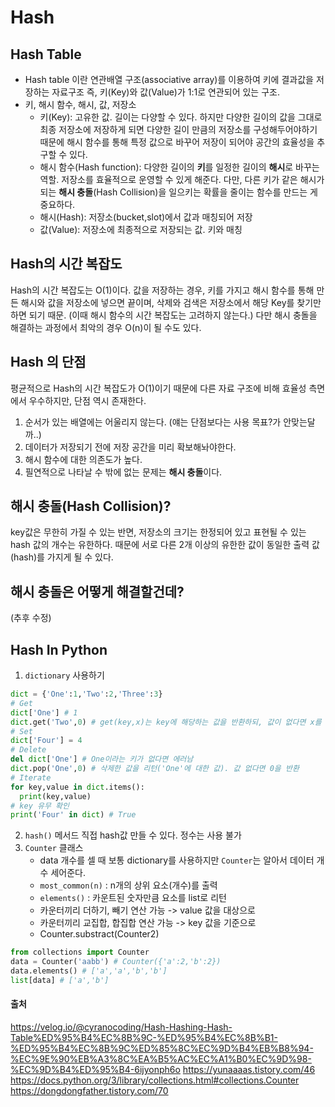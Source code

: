 # Hash

## Hash Table

- Hash table 이란 연관배열 구조(associative array)를 이용하여 키에 결과값을 저장하는 자료구조
  즉, 키(Key)와 값(Value)가 1:1로 연관되어 있는 구조.
- 키, 해시 함수, 해시, 값, 저장소
  - 키(Key): 고유한 값. 길이는 다양할 수 있다. 하지만 다양한 길이의 값을 그대로 최종 저장소에 저장하게 되면 다양한 길이 만큼의 저장소를 구성해두어야하기 때문에 해시 함수를 통해 특정 값으로 바꾸어 저장이 되어야 공간의 효율성을 추구할 수 있다.
  - 해시 함수(Hash function): 다양한 길이의 **키**를 일정한 길이의 **해시**로 바꾸는 역할. 저장소를 효율적으로 운영할 수 있게 해준다. 다만, 다른 키가 같은 해시가 되는 **해시 충돌**(Hash Collision)을 일으키는 확률을 줄이는 함수를 만드는 게 중요하다.
  - 해시(Hash): 저장소(bucket,slot)에서 값과 매칭되어 저장
  - 값(Value): 저장소에 최종적으로 저장되는 값. 키와 매칭

## Hash의 시간 복잡도

Hash의 시간 복잡도는 O(1)이다. 값을 저장하는 경우, 키를 가지고 해시 함수를 통해 만든 해시와 값을 저장소에 넣으면 끝이며, 삭제와 검색은 저장소에서 해당 Key를 찾기만 하면 되기 때문. (이때 해시 함수의 시간 복잡도는 고려하지 않는다.) 다만 해시 충돌을 해결하는 과정에서 최악의 경우 O(n)이 될 수도 있다.

## Hash 의 단점

평균적으로 Hash의 시간 복잡도가 O(1)이기 때문에 다른 자료 구조에 비해 효율성 측면에서 우수하지만, 단점 역시 존재한다.

1. 순서가 있는 배열에는 어울리지 않는다. (얘는 단점보다는 사용 목표?가 안맞는달까..)
2. 데이터가 저장되기 전에 저장 공간을 미리 확보해놔야한다.
3. 해시 함수에 대한 의존도가 높다.
4. 필연적으로 나타날 수 밖에 없는 문제는 **해시 충돌**이다.

## 해시 충돌(Hash Collision)?

key값은 무한히 가질 수 있는 반면, 저장소의 크기는 한정되어 있고 표현될 수 있는 hash 값의 개수는 유한하다. 때문에 서로 다른 2개 이상의 유한한 값이 동일한 출력 값(hash)를 가지게 될 수 있다.

## 해시 충돌은 어떻게 해결할건데?

(추후 수정)

## Hash In Python

1. `dictionary` 사용하기

```python
dict = {'One':1,'Two':2,'Three':3}
# Get
dict['One'] # 1
dict.get('Two',0) # get(key,x)는 key에 해당하는 값을 반환하되, 값이 없다면 x를 반환해주는 메서드
# Set
dict['Four'] = 4
# Delete
del dict['One'] # One이라는 키가 없다면 에러남
dict.pop('One',0) # 삭제한 값을 리턴('One'에 대한 값). 값 없다면 0을 반환
# Iterate
for key,value in dict.items():
  print(key,value)
# key 유무 확인
print('Four' in dict) # True
```

2. `hash()` 메서드
   직접 hash값 만들 수 있다. 정수는 사용 불가
3. `Counter` 클래스
   - data 개수를 셀 때 보통 dictionary를 사용하지만 `Counter`는 알아서 데이터 개수 세어준다.
   - `most_common(n)` : n개의 상위 요소(개수)를 출력
   - `elements()` : 카운트된 숫자만큼 요소를 list로 리턴
   - 카운터끼리 더하기, 빼기 연산 가능 -> value 값을 대상으로
   - 카운터끼리 교집합, 합집합 연산 가능 -> key 값을 기준으로
   - Counter.substract(Counter2)

```py
from collections import Counter
data = Counter('aabb') # Counter({'a':2,'b':2})
data.elements() # ['a','a','b','b']
list[data] # ['a','b']
```

#### 출처

https://velog.io/@cyranocoding/Hash-Hashing-Hash-Table%ED%95%B4%EC%8B%9C-%ED%95%B4%EC%8B%B1-%ED%95%B4%EC%8B%9C%ED%85%8C%EC%9D%B4%EB%B8%94-%EC%9E%90%EB%A3%8C%EA%B5%AC%EC%A1%B0%EC%9D%98-%EC%9D%B4%ED%95%B4-6ijyonph6o
https://yunaaaas.tistory.com/46
https://docs.python.org/3/library/collections.html#collections.Counter
https://dongdongfather.tistory.com/70